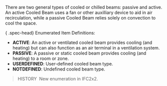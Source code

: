There are two general types of cooled or chilled beams: passive and active. An active Cooled Beam uses a fan or other auxilliary device to aid in air recirculation, while a passive Cooled Beam relies solely on convection to cool the space.

{ .spec-head}
Enumerated Item Definitions:

* **ACTIVE**: An active or ventilated cooled beam provides cooling (and heating) but can also function as an air terminal in a ventilation system.
* **PASSIVE**: A passive or static cooled beam provides cooling (and heating) to a room or zone.
* **USERDEFINED**: User-defined cooled beam type.
* **NOTDEFINED**: Undefined cooled beam type.

> HISTORY&nbsp; New enumeration in IFC2x2.